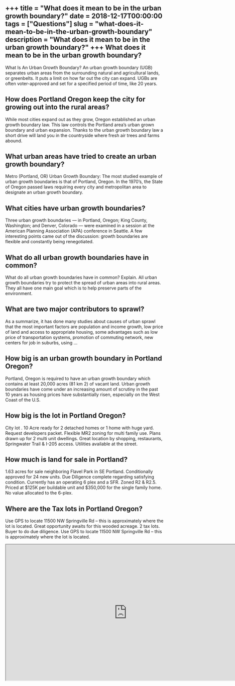 +++
title = "What does it mean to be in the urban growth boundary?"
date = 2018-12-17T00:00:00
tags = ["Questions"]
slug = "what-does-it-mean-to-be-in-the-urban-growth-boundary"
description = "What does it mean to be in the urban growth boundary?"
+++
What does it mean to be in the urban growth boundary?
-----------------------------------------------------

What Is An Urban Growth Boundary? An urban growth boundary (UGB) separates urban areas from the surrounding natural and agricultural lands, or greenbelts. It puts a limit on how far out the city can expand. UGBs are often voter-approved and set for a specified period of time, like 20 years.

How does Portland Oregon keep the city for growing out into the rural areas?
----------------------------------------------------------------------------

While most cities expand out as they grow, Oregon established an urban growth boundary law. This law controls the Portland area’s urban grown boundary and urban expansion. Thanks to the urban growth boundary law a short drive will land you in the countryside where fresh air trees and farms abound.

What urban areas have tried to create an urban growth boundary?
---------------------------------------------------------------

Metro (Portland, OR) Urban Growth Boundary: The most studied example of urban growth boundaries is that of Portland, Oregon. In the 1970’s, the State of Oregon passed laws requiring every city and metropolitan area to designate an urban growth boundary.

What cities have urban growth boundaries?
-----------------------------------------

Three urban growth boundaries — in Portland, Oregon; King County, Washington; and Denver, Colorado — were examined in a session at the American Planning Association (APA) conference in Seattle. A few interesting points came out of the discussion: growth boundaries are flexible and constantly being renegotiated.

What do all urban growth boundaries have in common?
---------------------------------------------------

What do all urban growth boundaries have in common? Explain. All urban growth boundaries try to protect the spread of urban areas into rural areas. They all have one main goal which is to help preserve parts of the environment.

What are two major contributors to sprawl?
------------------------------------------

As a summarize, it has done many studies about causes of urban sprawl that the most important factors are population and income growth, low price of land and access to appropriate housing, some advantages such as low price of transportation systems, promotion of commuting network, new centers for job in suburbs, using …

How big is an urban growth boundary in Portland Oregon?
-------------------------------------------------------

Portland, Oregon is required to have an urban growth boundary which contains at least 20,000 acres (81 km 2) of vacant land. Urban growth boundaries have come under an increasing amount of scrutiny in the past 10 years as housing prices have substantially risen, especially on the West Coast of the U.S.

How big is the lot in Portland Oregon?
--------------------------------------

City lot . 10 Acre ready for 2 detached homes or 1 home with huge yard. Request developers packet. Flexible MR2 zoning for multi family use. Plans drawn up for 2 multi unit dwellings. Great location by shopping, restaurants, Springwater Trail &amp; I-205 access. Utilities available at the street.

How much is land for sale in Portland?
--------------------------------------

1.63 acres for sale neighboring Flavel Park in SE Portland. Conditionally approved for 24 new units. Due Diligence complete regarding satisfying condition. Currently has an operating 6 plex and a SFR. Zoned R2 &amp; R2.5. Priced at $125K per buildable unit and $350,000 for the single family home. No value allocated to the 6-plex.

Where are the Tax lots in Portland Oregon?
------------------------------------------

Use GPS to locate 11500 NW Springville Rd – this is approximately where the lot is located. Great opportunity awaits for this wooded acreage. 2 tax lots. Buyer to do due diligence. Use GPS to locate 11500 NW Springville Rd – this is approximately where the lot is located.

<iframe allow="accelerometer; autoplay; clipboard-write; encrypted-media; gyroscope; picture-in-picture" allowfullscreen="" class="__youtube_prefs__  epyt-is-override  no-lazyload" data-no-lazy="1" data-origheight="433" data-origwidth="770" data-skipgform_ajax_framebjll="" height="433" id="_ytid_39790" loading="lazy" src="https://www.youtube.com/embed/7op0-lod36M?enablejsapi=1&autoplay=0&cc_load_policy=0&cc_lang_pref=&iv_load_policy=1&loop=0&modestbranding=0&rel=1&fs=1&playsinline=0&autohide=2&theme=dark&color=red&controls=1&" title="YouTube player" width="770"></iframe>